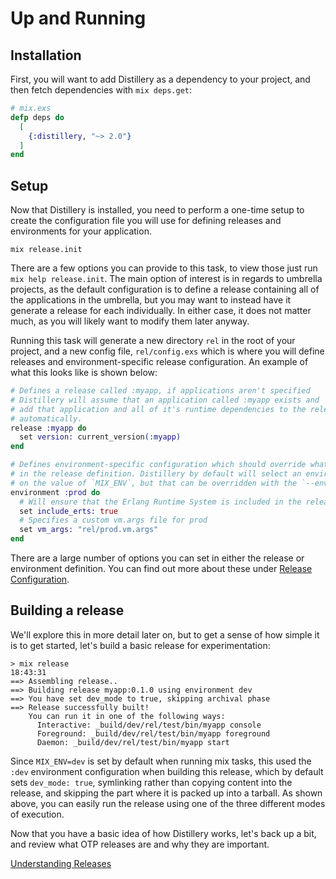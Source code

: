 # Up and Running

## Installation

First, you will want to add Distillery as a dependency to your project, and then fetch
dependencies with `mix deps.get`:

```elixir
# mix.exs
defp deps do
  [
    {:distillery, "~> 2.0"}
  ]
end
```

## Setup

Now that Distillery is installed, you need to perform a one-time setup to create the configuration
file you will use for defining releases and environments for your application.

```
mix release.init
```

There are a few options you can provide to this task, to view those just run `mix help release.init`.
The main option of interest is in regards to umbrella projects, as the default configuration is to define
a release containing all of the applications in the umbrella, but you may want to instead have it generate
a release for each individually. In either case, it does not matter much, as you will likely want to modify them
later anyway.

Running this task will generate a new directory `rel` in the root of your project, and a new config file,
`rel/config.exs` which is where you will define releases and environment-specific release configuration. An
example of what this looks like is shown below:

```elixir
# Defines a release called :myapp, if applications aren't specified
# Distillery will assume that an application called :myapp exists and
# add that application and all of it's runtime dependencies to the release
# automatically.
release :myapp do
  set version: current_version(:myapp)
end

# Defines environment-specific configuration which should override what is set
# in the release definition. Distillery by default will select an environment based
# on the value of `MIX_ENV`, but that can be overridden with the `--env` or `--profile` flags.
environment :prod do
  # Will ensure that the Erlang Runtime System is included in the release
  set include_erts: true
  # Specifies a custom vm.args file for prod
  set vm_args: "rel/prod.vm.args"
end
```

There are a large number of options you can set in either the release or environment definition. You
can find out more about these under [Release Configuration](../release_configuration.md).

## Building a release

We'll explore this in more detail later on, but to get a sense of how simple it is to get started, let's
build a basic release for experimentation:

```
> mix release                                                                                                  18:43:31
==> Assembling release..
==> Building release myapp:0.1.0 using environment dev
==> You have set dev_mode to true, skipping archival phase
==> Release successfully built!
    You can run it in one of the following ways:
      Interactive: _build/dev/rel/test/bin/myapp console
      Foreground: _build/dev/rel/test/bin/myapp foreground
      Daemon: _build/dev/rel/test/bin/myapp start
```

Since `MIX_ENV=dev` is set by default when running mix tasks, this used the `:dev` environment configuration when
building this release, which by default sets `dev_mode: true`, symlinking rather than copying content into
the release, and skipping the part where it is packed up into a tarball. As shown above, you can easily run
the release using one of the three different modes of execution.

Now that you have a basic idea of how Distillery works, let's back up a bit, and review what OTP releases are
and why they are important.

[Understanding Releases](understanding_releases.md)
